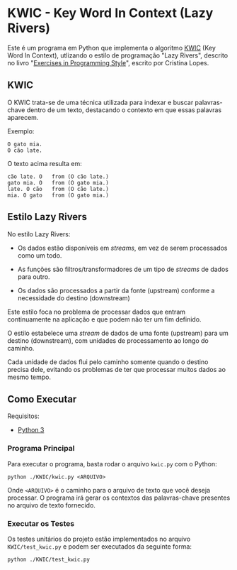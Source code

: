 # KWIC - Key Word In Context (Lazy Rivers)

Este é um programa em Python que implementa o algoritmo [KWIC](https://en.wikipedia.org/wiki/Key_Word_in_Context) (Key Word In Context), utlizando o estilo de programação "Lazy Rivers", descrito no livro "[Exercises in Programming Style](https://www.amazon.com/Exercises-Programming-Style-Cristina-Videira/dp/1482227371)", escrito por Cristina Lopes.

## KWIC

O KWIC trata-se de uma técnica utilizada para indexar e buscar palavras-chave dentro de um texto, destacando o contexto em que essas palavras aparecem.

Exemplo:
```
O gato mia.
O cão late.
```     
O texto acima resulta em:
```  
cão late. O   from (O cão late.)
gato mia. O   from (O gato mia.)
late. O cão   from (O cão late.)
mia. O gato   from (O gato mia.)
```

## Estilo Lazy Rivers

No estilo Lazy Rivers:

* Os dados estão disponíveis em _streams_, em vez de serem processados como um todo.

* As funções são filtros/transformadores de um tipo de _streams_ de dados para outro.

* Os dados são processados a partir da fonte (upstream) conforme a necessidade do destino (downstream)

Este estilo foca no problema de processar dados que entram continuamente na aplicação e que podem não ter um fim definido. 

O estilo estabelece uma _stream_ de dados de uma fonte (upstream) para um destino (downstream), com unidades de processamento ao longo do caminho. 

Cada unidade de dados flui pelo caminho somente quando o destino precisa dele, evitando os problemas de ter que processar muitos dados ao mesmo tempo.

## Como Executar

Requisitos:
* [Python 3](https://www.python.org/)

### Programa Principal

Para executar o programa, basta rodar o arquivo `kwic.py` com o Python:


```
python ./KWIC/kwic.py <ARQUIVO>
```

Onde `<ARQUIVO>` é o caminho para o arquivo de texto que você deseja processar. O programa irá gerar os contextos das palavras-chave presentes no arquivo de texto fornecido.

### Executar os Testes

Os testes unitários do projeto estão implementados no arquivo `KWIC/test_kwic.py` e podem ser executados da seguinte forma:

```
python ./KWIC/test_kwic.py
```